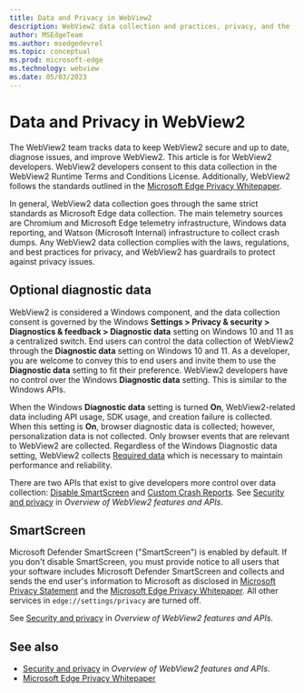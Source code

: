 ```yaml
---
title: Data and Privacy in WebView2
description: WebView2 data collection and practices, privacy, and the 'Diagnostic data' setting.
author: MSEdgeTeam
ms.author: msedgedevrel
ms.topic: conceptual
ms.prod: microsoft-edge
ms.technology: webview
ms.date: 05/03/2023
---
```

# Data and Privacy in WebView2 

The WebView2 team tracks data to keep WebView2 secure and up to date, diagnose issues, and improve WebView2. This article is for WebView2 developers.
WebView2 developers consent to this data collection in the WebView2 Runtime Terms and Conditions License. Additionally, WebView2 follows the standards outlined in the [Microsoft Edge Privacy Whitepaper](../../privacy-whitepaper/index.md).

In general, WebView2 data collection goes through the same strict standards as Microsoft Edge data collection. The main telemetry sources are Chromium and Microsoft Edge telemetry infrastructure, Windows data reporting, and Watson (Microsoft Internal) infrastructure to collect crash dumps.
Any WebView2 data collection complies with the laws, regulations, and best practices for privacy, and WebView2 has guardrails to protect against privacy issues.


<!-- ====================================================================== -->
## Optional diagnostic data

WebView2 is considered a Windows component, and the data collection consent is governed by the Windows **Settings > Privacy & security > Diagnostics & feedback > Diagnostic data** setting on Windows 10 and 11 as a centralized switch.
End users can control the data collection of WebView2 through the **Diagnostic data** setting on Windows 10 and 11. As a developer, you are welcome to convey this to end users and invite them to use the **Diagnostic data** setting to fit their preference.
WebView2 developers have no control over the Windows **Diagnostic data** setting. This is similar to the Windows APIs.

When the Windows **Diagnostic data** setting is turned **On**, WebView2-related data including API usage, SDK usage, and creation failure is collected. When this setting is **On**, browser diagnostic data is collected; however, personalization data is not collected. Only browser events that are relevant to WebView2 are collected. Regardless of the Windows Diagnostic data setting, WebView2 collects [Required data](https://support.microsoft.com/en-us/windows/diagnostics-feedback-and-privacy-in-windows-28808a2b-a31b-dd73-dcd3-4559a5199319) which is necessary to maintain performance and reliability.

There are two APIs that exist to give developers more control over data collection: [Disable SmartScreen](https://github.com/MicrosoftEdge/WebView2Feedback/blob/main/specs/IsSmartScreenRequired.md) and [Custom Crash Reports](https://github.com/MicrosoftEdge/WebView2Feedback/blob/main/specs/DisableCrashReporting.md). See [Security and privacy](../concepts/overview-features-apis.md#security-and-privacy) in _Overview of WebView2 features and APIs_.


<!-- ====================================================================== -->
## SmartScreen

Microsoft Defender SmartScreen ("SmartScreen") is enabled by default. If you don't disable SmartScreen, you must provide notice to all users that your software includes Microsoft Defender SmartScreen and collects and sends the end user's information to Microsoft as disclosed in [Microsoft Privacy Statement](https://aka.ms/privacy) and the [Microsoft Edge Privacy Whitepaper](../../privacy-whitepaper/index.md#smartscreen). All other services in `edge://settings/privacy` are turned off.

See [Security and privacy](../concepts/overview-features-apis.md#security-and-privacy) in _Overview of WebView2 features and APIs_.


<!-- ====================================================================== -->
## See also

* [Security and privacy](../concepts/overview-features-apis.md#security-and-privacy) in _Overview of WebView2 features and APIs_.
* [Microsoft Edge Privacy Whitepaper](../../privacy-whitepaper/index.md)
